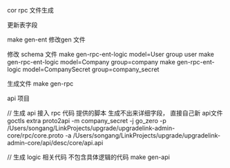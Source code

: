 cor rpc 文件生成

更新表字段

make gen-ent   修改gen 文件

修改 schema 文件
make gen-rpc-ent-logic  model=User group user
make gen-rpc-ent-logic  model=Company group=company
make gen-rpc-ent-logic  model=CompanySecret  group=company_secret

生成文件
make gen-rpc




api 项目

// 生成 api 接入 rpc 代码  提供的脚本 生成不出来详细字段，  直接自己新 api文件
goctls extra proto2api -m company_secret  -j go_zero -p /Users/songang/LinkProjects/upgrade/upgradelink-admin-core/rpc/core.proto -a /Users/songang/LinkProjects/upgrade/upgradelink-admin-core/api/desc/core/api.api

// 生成 logic 相关代码 不包含具体逻辑的代码
make gen-api

